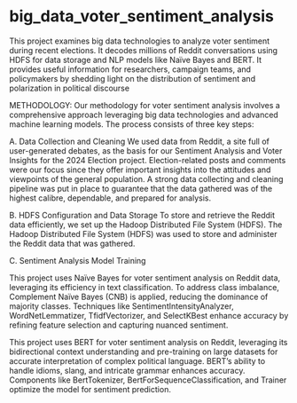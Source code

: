 # big_data_voter_sentiment_analysis
This project examines big data technologies to analyze voter sentiment during recent elections. It decodes millions of Reddit conversations using HDFS for data storage and NLP models like Naïve Bayes and BERT.
It provides useful information for researchers, campaign teams, and policymakers by shedding light on the distribution of sentiment and polarization in political discourse

METHODOLOGY:
Our methodology for voter sentiment analysis involves a comprehensive approach leveraging big data technologies and advanced machine learning models. The process consists of three key steps:

A.	Data Collection and Cleaning
	We used data from Reddit, a site full of user-generated debates, as the basis for our Sentiment Analysis and Voter Insights for the 2024 Election project. Election-related posts and comments were our focus since they offer important insights into the attitudes and viewpoints of the general population. A strong data collecting and cleaning pipeline was put in place to guarantee that the data gathered was of the highest calibre, dependable, and prepared for analysis.
 
 B.	HDFS Configuration and Data Storage
To store and retrieve the Reddit data efficiently, we set up the Hadoop Distributed File System (HDFS). The Hadoop Distributed File System (HDFS) was used to store and administer the Reddit data that was gathered. 

C.	Sentiment Analysis Model Training

This project uses Naïve Bayes for voter sentiment analysis on Reddit data, leveraging its efficiency in text classification. To address class imbalance, Complement Naïve Bayes (CNB) is applied, reducing the dominance of majority classes. Techniques like SentimentIntensityAnalyzer, WordNetLemmatizer, TfidfVectorizer, and SelectKBest enhance accuracy by refining feature selection and capturing nuanced sentiment.

This project uses BERT for voter sentiment analysis on Reddit, leveraging its bidirectional context understanding and pre-training on large datasets for accurate interpretation of complex political language. BERT’s ability to handle idioms, slang, and intricate grammar enhances accuracy. Components like BertTokenizer, BertForSequenceClassification, and Trainer optimize the model for sentiment prediction.
